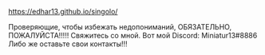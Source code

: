 https://edhar13.github.io/singolo/

Проверяющие, чтобы избежать недопониманий, ОБЯЗАТЕЛЬНО, ПОЖАЛУЙСТА!!!!! Свяжитесь со мной. Вот мой Discord: Miniatur13#8886
Либо же оставьте свои контакты!!!
